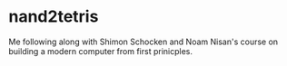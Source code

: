 # nand2tetris
Me following along with Shimon Schocken and Noam Nisan's course on building a modern computer from first prinicples.
